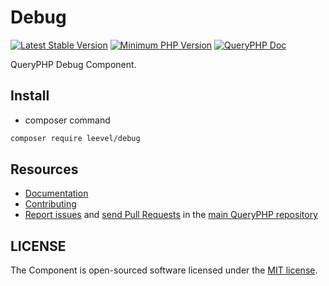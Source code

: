 Debug
=================

[![Latest Stable Version](http://img.shields.io/packagist/v/leevel/debug.svg)](https://packagist.org/packages/leevel/debug)
<a href="https://php.net"><img src="https://img.shields.io/badge/php-%3E%3D%208.0.0-8892BF.svg" alt="Minimum PHP Version"></a>
[![QueryPHP Doc](https://img.shields.io/badge/docs-passing-green.svg?maxAge=2592000)](https://www.queryphp.com/docs/)

QueryPHP Debug Component.

## Install

- composer command

```bash
composer require leevel/debug
```

Resources
---------

  * [Documentation](https://www.queryphp.com/docs/component/debug.html)
  * [Contributing](https://www.queryphp.com/docs/developer/)
  * [Report issues](https://github.com/hunzhiwange/framework/issues) and
    [send Pull Requests](https://github.com/hunzhiwange/framework/pulls)
    in the [main QueryPHP repository](https://github.com/hunzhiwange/framework)

## LICENSE

The Component is open-sourced software licensed under the [MIT license](LICENSE).